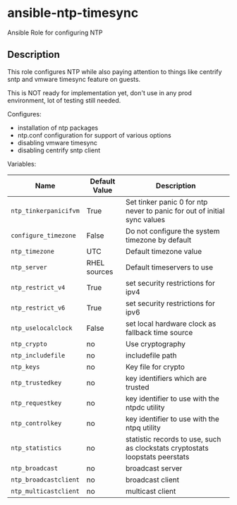 # ansible-ntp-timesync
Ansible Role for configuring NTP

## Description

This role configures NTP while also paying attention to things like centrify sntp and vmware timesync feature on guests.

This is NOT ready for implementation yet, don't use in any prod environment, lot of testing still needed.

Configures:

* installation of ntp packages
* ntp.conf configuration for support of various options
* disabling vmware timesync
* disabling centrify sntp client

Variables:

| Name           | Default Value | Description                        |
| -------------- | ------------- | -----------------------------------|
| `ntp_tinkerpanicifvm` | True | Set tinker panic 0 for ntp never to panic for out of initial sync values |
| `configure_timezone` | False | Do not configure the system timezone by default |
| `ntp_timezone` | UTC | Default timezone value |
| `ntp_server` | RHEL sources | Default timeservers to use |
| `ntp_restrict_v4` | True | set security restrictions for ipv4 |
| `ntp_restrict_v6` | True | set security restrictions for ipv6 |
| `ntp_uselocalclock` | False | set local hardware clock as fallback time source |
| `ntp_crypto` | no | Use cryptography |
| `ntp_includefile` | no | includefile path |
| `ntp_keys` | no | Key file for crypto |
| `ntp_trustedkey` | no | key identifiers which are trusted |
| `ntp_requestkey` | no | key identifier to use with the ntpdc utility |
| `ntp_controlkey` | no | key identifier to use with the ntpq utility |
| `ntp_statistics` | no | statistic records to use, such as clockstats cryptostats loopstats peerstats |
| `ntp_broadcast` | no | broadcast server |
| `ntp_broadcastclient` | no | broadcast client |
| `ntp_multicastclient` | no | multicast client |
